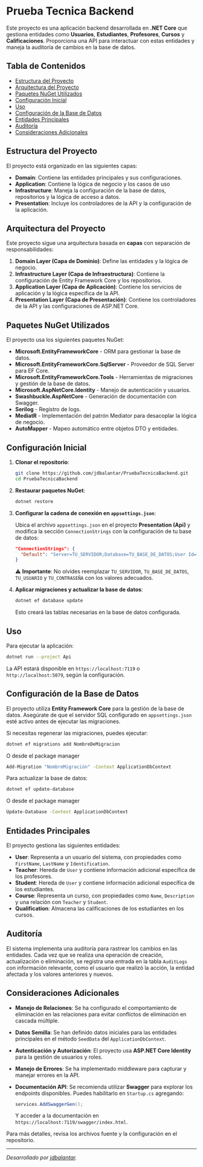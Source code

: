 # Prueba Tecnica Backend

Este proyecto es una aplicación backend desarrollada en **.NET Core** que gestiona entidades como **Usuarios**, **Estudiantes**, **Profesores**, **Cursos** y **Calificaciones**. Proporciona una API para interactuar con estas entidades y maneja la auditoría de cambios en la base de datos.

## Tabla de Contenidos

- [Estructura del Proyecto](#estructura-del-proyecto)
- [Arquitectura del Proyecto](#arquitectura-del-proyecto)
- [Paquetes NuGet Utilizados](#paquetes-nuget-utilizados)
- [Configuración Inicial](#configuracion-inicial)
- [Uso](#uso)
- [Configuración de la Base de Datos](#configuracion-de-la-base-de-datos)
- [Entidades Principales](#entidades-principales)
- [Auditoría](#auditoria)
- [Consideraciones Adicionales](#consideraciones-adicionales)

## Estructura del Proyecto

El proyecto está organizado en las siguientes capas:

- **Domain**: Contiene las entidades principales y sus configuraciones.
- **Application**: Contiene la lógica de negocio y los casos de uso
- **Infrastructure**: Maneja la configuración de la base de datos, repositorios y la lógica de acceso a datos.
- **Presentation**: Incluye los controladores de la API y la configuración de la aplicación.


## Arquitectura del Proyecto

Este proyecto sigue una arquitectura basada en **capas** con separación de responsabilidades:

1. **Domain Layer (Capa de Dominio)**: Define las entidades y la lógica de negocio.
2. **Infrastructure Layer (Capa de Infraestructura)**: Contiene la configuración de Entity Framework Core y los repositorios.
3. **Application Layer (Capa de Aplicación)**: Contiene los servicios de aplicación y la lógica específica de la API.
4. **Presentation Layer (Capa de Presentación)**: Contiene los controladores de la API y las configuraciones de ASP.NET Core.

## Paquetes NuGet Utilizados

El proyecto usa los siguientes paquetes NuGet:

- **Microsoft.EntityFrameworkCore** - ORM para gestionar la base de datos.
- **Microsoft.EntityFrameworkCore.SqlServer** - Proveedor de SQL Server para EF Core.
- **Microsoft.EntityFrameworkCore.Tools** - Herramientas de migraciones y gestión de la base de datos.
- **Microsoft.AspNetCore.Identity** - Manejo de autenticación y usuarios.
- **Swashbuckle.AspNetCore** - Generación de documentación con Swagger.
- **Serilog** - Registro de logs.
- **MediatR** - Implementación del patrón Mediator para desacoplar la lógica de negocio.
- **AutoMapper** - Mapeo automático entre objetos DTO y entidades.

## Configuración Inicial

1. **Clonar el repositorio**:

   ```bash
   git clone https://github.com/jdbalantar/PruebaTecnicaBackend.git
   cd PruebaTecnicaBackend
   ```

2. **Restaurar paquetes NuGet**:

   ```bash
   dotnet restore
   ```

3. **Configurar la cadena de conexión en `appsettings.json`**:

   Ubica el archivo `appsettings.json` en el proyecto **Presentation (Api)** y modifica la sección `ConnectionStrings` con la configuración de tu base de datos:

   ```json
   "ConnectionStrings": {
     "Default": "Server=TU_SERVIDOR;Database=TU_BASE_DE_DATOS;User Id=TU_USUARIO;Password=TU_CONTRASEÑA;"
   }
   ```

   ⚠ **Importante**: No olvides reemplazar `TU_SERVIDOR`, `TU_BASE_DE_DATOS`, `TU_USUARIO` y `TU_CONTRASEÑA` con los valores adecuados.

4. **Aplicar migraciones y actualizar la base de datos**:

   ```bash
   dotnet ef database update
   ```

   Esto creará las tablas necesarias en la base de datos configurada.

## Uso

Para ejecutar la aplicación:

```bash
dotnet run --project Api
```

La API estará disponible en `https://localhost:7119` o `http://localhost:5079`, según la configuración.

## Configuración de la Base de Datos

El proyecto utiliza **Entity Framework Core** para la gestión de la base de datos. Asegúrate de que el servidor SQL configurado en `appsettings.json` esté activo antes de ejecutar las migraciones.

Si necesitas regenerar las migraciones, puedes ejecutar:

```bash
dotnet ef migrations add NombreDeMigracion
```

O desde el package manager

```bash
Add-Migration "NombreMigración" -Context ApplicationDbContext
```

Para actualizar la base de datos:

```bash
dotnet ef update-database
```

O desde el package manager


```bash
Update-Database -Context ApplicationDbContext
```

## Entidades Principales

El proyecto gestiona las siguientes entidades:

- **User**: Representa a un usuario del sistema, con propiedades como `FirstName`, `LastName` y `Identification`.
- **Teacher**: Hereda de `User` y contiene información adicional específica de los profesores.
- **Student**: Hereda de `User` y contiene información adicional específica de los estudiantes.
- **Course**: Representa un curso, con propiedades como `Name`, `Description` y una relación con `Teacher` y `Student`.
- **Qualification**: Almacena las calificaciones de los estudiantes en los cursos.

## Auditoría

El sistema implementa una auditoría para rastrear los cambios en las entidades. Cada vez que se realiza una operación de creación, actualización o eliminación, se registra una entrada en la tabla `AuditLogs` con información relevante, como el usuario que realizó la acción, la entidad afectada y los valores anteriores y nuevos.

## Consideraciones Adicionales

- **Manejo de Relaciones**: Se ha configurado el comportamiento de eliminación en las relaciones para evitar conflictos de eliminación en cascada múltiple.
- **Datos Semilla**: Se han definido datos iniciales para las entidades principales en el método `SeedData` del `ApplicationDbContext`.
- **Autenticación y Autorización**: El proyecto usa **ASP.NET Core Identity** para la gestión de usuarios y roles.
- **Manejo de Errores**: Se ha implementado middleware para capturar y manejar errores en la API.
- **Documentación API**: Se recomienda utilizar **Swagger** para explorar los endpoints disponibles. Puedes habilitarlo en `Startup.cs` agregando:

  ```csharp
  services.AddSwaggerGen();
  ```

  Y acceder a la documentación en `https://localhost:7119/swagger/index.html`.

Para más detalles, revisa los archivos fuente y la configuración en el repositorio.

---

_Desarrollado por [jdbalantar](https://github.com/jdbalantar)._

